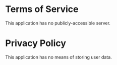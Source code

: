 Terms of Service
================

This application has no publicly-accessible server.


Privacy Policy
==============

This application has no means of storing user data.
